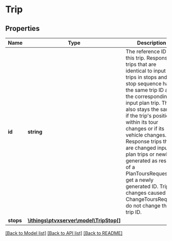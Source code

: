 # Trip

## Properties
Name | Type | Description | Notes
------------ | ------------- | ------------- | -------------
**id** | **string** | The reference ID of this trip. Response trips that are identical to input plan trips in stops and stop sequence have the same trip ID as the corresponding input plan trip. The ID also stays the same if the trip&#x27;s position within its tour changes or if its vehicle changes. Response trips that are changed input plan trips or newly generated as result of a PlanToursRequest get a newly generated ID. Trip changes caused by a ChangeToursRequest do not change the trip ID. | 
**stops** | [**\ithings\ptvxserver\model\TripStop[]**](TripStop.md) |  | [optional] 

[[Back to Model list]](../../README.md#documentation-for-models) [[Back to API list]](../../README.md#documentation-for-api-endpoints) [[Back to README]](../../README.md)

